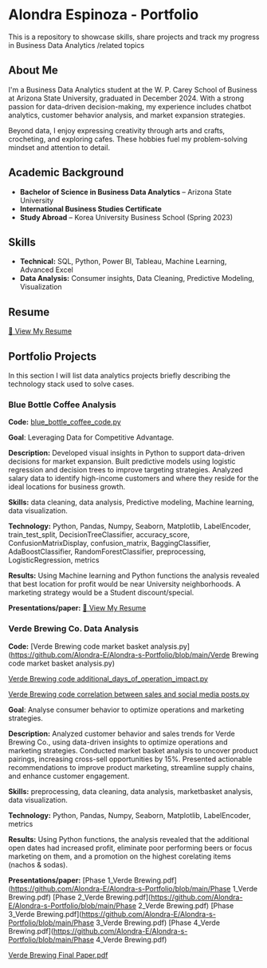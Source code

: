 # Alondra Espinoza - Portfolio  

This is a repository to showcase skills, share projects and track my progress in Business Data Analytics /related topics

## About Me  
I'm a Business Data Analytics student at the W. P. Carey School of Business at Arizona State University, graduated in December 2024. With a strong passion for data-driven decision-making, my experience includes chatbot analytics, customer behavior analysis, and market expansion strategies.  

Beyond data, I enjoy expressing creativity through arts and crafts, crocheting, and exploring cafes. These hobbies fuel my problem-solving mindset and attention to detail.

## Academic Background  
- **Bachelor of Science in Business Data Analytics** – Arizona State University  
- **International Business Studies Certificate**  
- **Study Abroad** – Korea University Business School (Spring 2023)   

## Skills  
- **Technical:** SQL, Python, Power BI, Tableau, Machine Learning, Advanced Excel  
- **Data Analysis:** Consumer insights, Data Cleaning, Predictive Modeling, Visualization  

## Resume  
[📄 View My Resume](https://github.com/Alondra-E/Alondra-s-Portfolio/blob/main/Resume.pdf)

## Portfolio Projects
In this section I will list data analytics projects briefly describing the technology stack used to solve cases.

### Blue Bottle Coffee Analysis
**Code:** [blue_bottle_coffee_code.py](https://github.com/Alondra-E/Alondra-s-Portfolio/blob/main/blue_bottle_coffee_code.py)


**Goal**: Leveraging Data for Competitive Advantage.

**Description:** Developed visual insights in Python to support data-driven decisions for market expansion. Built predictive models using logistic regression and decision trees to improve targeting strategies. Analyzed salary data to identify high-income customers and where they reside for the ideal locations for business growth.

**Skills:** data cleaning, data analysis, Predictive modeling, Machine learning, data visualization.

**Technology:** Python, Pandas, Numpy, Seaborn, Matplotlib, LabelEncoder, train_test_split, DecisionTreeClassifier, accuracy_score, ConfusionMatrixDisplay, confusion_matrix, BaggingClassifier, AdaBoostClassifier, RandomForestClassifier, preprocessing, LogisticRegression, metrics

**Results:** Using Machine learning and Python functions the analysis revealed that best location for profit would be near University neighborhoods. A marketing strategy would be a Student discount/special.

**Presentations/paper:** [📄 View My Resume](https://github.com/Alondra-E/Alondra-s-Portfolio/blob/main/Resume.pdf)


### Verde Brewing Co. Data Analysis
**Code:** 
[Verde Brewing code market basket analysis.py](https://github.com/Alondra-E/Alondra-s-Portfolio/blob/main/Verde Brewing code market basket analysis.py)

[Verde Brewing code additional_days_of_operation_impact.py](https://github.com/Alondra-E/Alondra-s-Portfolio/blob/main/Verde%20Brewing%20code%20additional_days_of_operation_impact.py)

[Verde Brewing code correlation between sales and social media posts.py](https://github.com/Alondra-E/Alondra-s-Portfolio/blob/main/Verde%20Brewing%20code%20correlation%20between%20sales%20and%20social%20media%20posts.py)

**Goal**: Analyse consumer behavior to optimize operations and marketing strategies.

**Description:** Analyzed customer behavior and sales trends for Verde Brewing Co., using data-driven insights to optimize operations and marketing strategies. Conducted market basket analysis to uncover product pairings, increasing cross-sell opportunities by 15%. Presented actionable recommendations to improve product marketing, streamline supply chains, and enhance customer engagement.

**Skills:** preprocessing, data cleaning, data analysis, marketbasket analysis, data visualization.

**Technology:** Python, Pandas, Numpy, Seaborn, Matplotlib, LabelEncoder, metrics

**Results:** Using Python functions, the analysis revealed that the additional open dates had increased profit, eliminate poor performing beers or focus marketing on them, and a promotion on the highest corelating items (nachos & sodas).

**Presentations/paper:** 
[Phase 1_Verde Brewing.pdf](https://github.com/Alondra-E/Alondra-s-Portfolio/blob/main/Phase 1_Verde Brewing.pdf)
[Phase 2_Verde Brewing.pdf](https://github.com/Alondra-E/Alondra-s-Portfolio/blob/main/Phase 2_Verde Brewing.pdf)
[Phase 3_Verde Brewing.pdf](https://github.com/Alondra-E/Alondra-s-Portfolio/blob/main/Phase 3_Verde Brewing.pdf)
[Phase 4_Verde Brewing.pdf](https://github.com/Alondra-E/Alondra-s-Portfolio/blob/main/Phase 4_Verde Brewing.pdf)

[Verde Brewing Final Paper.pdf](https://github.com/Alondra-E/Alondra-s-Portfolio/blob/main/Verde%20Brewing%20Final%20Paper.pdf)
